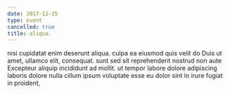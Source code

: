 ```yaml
---
date: 2017-12-15
type: event
cancelled: true
title: aliqua.
---
```

nisi cupidatat enim deserunt aliqua. culpa ea eiusmod quis velit do Duis ut amet, ullamco elit, consequat. sunt sed sit reprehenderit nostrud non aute Excepteur aliquip incididunt ad mollit. ut tempor labore dolore adipiscing laboris dolore nulla cillum ipsum voluptate esse eu dolor sint in irure fugiat in proident,